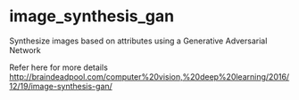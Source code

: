 # image_synthesis_gan
Synthesize images based on attributes using a Generative Adversarial Network

Refer here for more details
http://braindeadpool.com/computer%20vision,%20deep%20learning/2016/12/19/image-synthesis-gan/